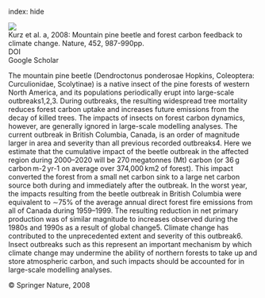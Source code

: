 index: hide

<div class="Citation">
    <div class="Citation-thumb CitationThumb-linked"  data-href="https://doi.org/10.1038/nature06777">
      <img src="https://static.claimspace.cloud/climate-study-static/refs/thumbs/6/Kurz_et_al_2008a-thumb.png" />
    </div>

  <div class="Citation-body">
    <div class="Citation-text">Kurz et al. a, 2008: Mountain pine beetle and forest carbon feedback to climate change. <span class="Article-journal">Nature, </span><span class="Article-volume">452, </span>987-990pp.</div>
    <div class="Citation-links">
      <div class="CitationLink" data-href="https://doi.org/10.1038/nature06777">
        <div class="CitationLink-icon CitationLink-Doi"></div>
        <div class="CitationLink-text">DOI</div>
      </div>
      <div class="CitationLink" data-href="https://scholar.google.com/scholar?q=10.1038/nature06777">
        <div class="CitationLink-icon CitationLink-Scholar"></div>
        <div class="CitationLink-text">Google Scholar</div>
      </div>
    </div>
  </div>
</div>

The mountain pine beetle (Dendroctonus ponderosae Hopkins, Coleoptera: Curculionidae, Scolytinae) is a native insect of the pine forests of western North America, and its populations periodically erupt into large-scale outbreaks1,2,3. During outbreaks, the resulting widespread tree mortality reduces forest carbon uptake and increases future emissions from the decay of killed trees. The impacts of insects on forest carbon dynamics, however, are generally ignored in large-scale modelling analyses. The current outbreak in British Columbia, Canada, is an order of magnitude larger in area and severity than all previous recorded outbreaks4. Here we estimate that the cumulative impact of the beetle outbreak in the affected region during 2000–2020 will be 270 megatonnes (Mt) carbon (or 36 g carbon m-2 yr-1 on average over 374,000 km2 of forest). This impact converted the forest from a small net carbon sink to a large net carbon source both during and immediately after the outbreak. In the worst year, the impacts resulting from the beetle outbreak in British Columbia were equivalent to ∼75% of the average annual direct forest fire emissions from all of Canada during 1959–1999. The resulting reduction in net primary production was of similar magnitude to increases observed during the 1980s and 1990s as a result of global change5. Climate change has contributed to the unprecedented extent and severity of this outbreak6. Insect outbreaks such as this represent an important mechanism by which climate change may undermine the ability of northern forests to take up and store atmospheric carbon, and such impacts should be accounted for in large-scale modelling analyses.

<div class="Citation-copy">
&copy; Springer Nature, 2008
</div>